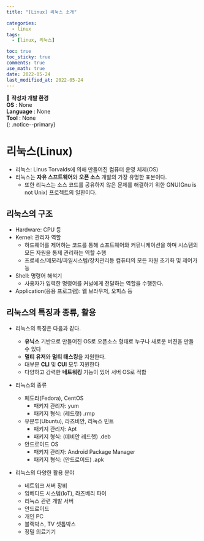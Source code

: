 ```yaml
---
title: "[Linux] 리눅스 소개"

categories:
  - linux
tags:
  - [linux, 리눅스]

toc: true
toc_sticky: true
comments: true
use_math: true
date: 2022-05-24
last_modified_at: 2022-05-24
---
```


📌 **작성자 개발 환경** <br>
**OS** : None <br>
**Language** : None<br>
**Tool** : None<br>
{: .notice--primary}

# 리눅스(Linux)

- 리눅스: Linus Torvalds에 의해 만들어진 컴퓨터 운영 체제(OS)
- 리눅스는 **자유 스프트웨어**와 **오픈 소스** 개발의 가장 유명한 표본이다.
  - 또한 리눅스는 소스 코드를 공유하지 않은 문제를 해결하기 위한 GNU(Gnu is not Unix) 프로젝트의 일환이다.

## 리눅스의 구조

- Hardware: CPU 등
- Kernel: 관리자 역할 
  - 하드웨어를 제어하는 코드를 통해 소프트웨어와 커뮤니케이션을 하며 시스템의 모든 자원을 통제 관리하는 역할 수행
  - 프로세스/메모리/파일시스템/장치관리등 컴퓨터의 모든 자원 초기화 및 제어가능
- Shell: 명령어 해석기
  - 사용자가 입력한 명령어를 커널에게 전달하는 역할을 수행한다.
- Application(응용 프로그램): 웹 브라우저, 오피스 등

## 리눅스의 특징과 종류, 활용

- 리눅스의 특징은 다음과 같다.
  - **유닉스** 기반으로 만들어진 OS로 오픈소스 형태로 누구나 새로운 버젼을 만들 수 있다
  - **멀티 유저**와 **멀티 태스킹**을 지원한다.
  - 대부분 **CLI** 및 **CUI** 모두 지원한다
  - 다양하고 강력한 **네트워킹** 기능이 있어 서버 OS로 적합

- 리눅스의 종류
  - 페도라(Fedora), CentOS
    - 패키지 관리자: yum
    - 패키지 형식: (레드햇) .rmp
  - 우분투(Ubuntu), 라즈비안, 리눅스 민트
    - 패키지 관리자: Apt
    - 패키지 형식: (데비안 레드햇) .deb
  - 안드로이드 OS
    - 패키지 관리자: Android Package Manager
    - 패키지 형식: (안드로이드) .apk

- 리눅스의 다양한 활용 분야
  - 네트워크 서버 장비
  - 임베디드 시스템(IoT), 라즈베리 파이
  - 리눅스 관련 개발 서버
  - 안드로이드
  - 개인 PC
  - 블랙박스, TV 셋톱박스
  - 정밀 의료기기
